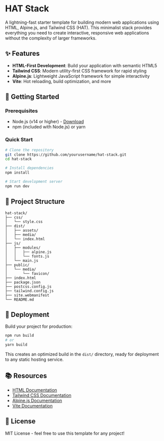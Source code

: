 # HAT Stack

A lightning-fast starter template for building modern web applications using HTML, Alpine.js, and Tailwind CSS (HAT). This minimalist stack provides everything you need to create interactive, responsive web applications without the complexity of larger frameworks.

## ✨ Features

- **HTML-First Development**: Build your application with semantic HTML5
- **Tailwind CSS**: Modern utility-first CSS framework for rapid styling
- **Alpine.js**: Lightweight JavaScript framework for simple interactivity
- **Vite**: Hot reloading, build optimization, and more

## 🚀 Getting Started

### Prerequisites

- Node.js (v14 or higher) - [Download](https://nodejs.org/)
- npm (included with Node.js) or yarn

### Quick Start

```bash
# Clone the repository
git clone https://github.com/yourusername/hat-stack.git
cd hat-stack

# Install dependencies
npm install

# Start development server
npm run dev
```

## 📖 Project Structure

```
hat-stack/
├── css/
│   └── style.css
├── dist/
│   ├── assets/
│   ├── media/
│   └── index.html
├── js/
│   ├── modules/
│   │   ├── alpine.js
│   │   └── fonts.js
│   └── main.js
├── public/
│   └── media/
│       └── favicon/
├── index.html
├── package.json
├── postcss.config.js
├── tailwind.config.js
├── site.webmanifest
└── README.md
```

## 🚢 Deployment

Build your project for production:

```bash
npm run build
# or
yarn build
```

This creates an optimized build in the `dist/` directory, ready for deployment to any static hosting service.

## 📚 Resources

- [HTML Documentation](https://developer.mozilla.org/en-US/docs/Web/HTML)
- [Tailwind CSS Documentation](https://tailwindcss.com/docs)
- [Alpine.js Documentation](https://alpinejs.dev/start)
- [Vite Documentation](https://vitejs.dev/)

## 📄 License

MIT License - feel free to use this template for any project!